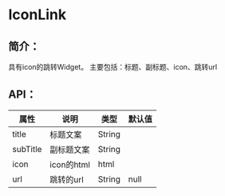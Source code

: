 # IconLink
## 简介：
具有icon的跳转Widget。
主要包括：标题、副标题、icon、跳转url

## API：

属性 | 说明 | 类型 | 默认值
--------- | -------------| -------------| -------------
title | 标题文案| String | 
subTitle | 副标题文案| String| 
icon| icon的html| html| <Icon type="ais" size="large"/>
url | 跳转的url| String| null


